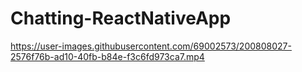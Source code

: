 # Chatting-ReactNativeApp

https://user-images.githubusercontent.com/69002573/200808027-2576f76b-ad10-40fb-b84e-f3c6fd973ca7.mp4
